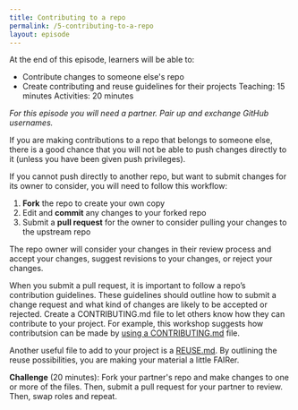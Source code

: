 ```yaml
---
title: Contributing to a repo
permalink: /5-contributing-to-a-repo
layout: episode
---
```


At the end of this episode, learners will be able to:
* Contribute changes to someone else's repo
* Create contributing and reuse guidelines for their projects
Teaching: 15 minutes
Activities: 20 minutes

*For this episode you will need a partner. Pair up and exchange GitHub usernames.*

If you are making contributions to a repo that belongs to someone else, there is a good chance that you will not be able to push changes directly to it (unless you have been given push privileges).

If you cannot push directly to another repo, but want to submit changes for its owner to consider, you will need to follow this workflow:

1. **Fork** the repo to create your own copy
1. Edit and **commit** any changes to your forked repo
1. Submit a **pull request** for the owner to consider pulling your changes to the upstream repo

The repo owner will consider your changes in their review process and accept your changes, suggest revisions to your changes, or reject your changes.

When you submit a pull request, it is important to follow a repo’s contribution guidelines. These guidelines should outline how to submit a change request and what kind of changes are likely to be accepted or rejected. Create a CONTRIBUTING.md file to let others know how they can contribute to your project. For example, this workshop suggests how contributsion can be made by [using a CONTRIBUTING.md](https://github.com/au-research/github-training/blob/main/CONTRIBUTING.md) file.

Another useful file to add to your project is a [REUSE.md](https://au-research.github.io/ARDC-23-things/researchdata/reuse). By outlining the reuse possibilities, you are making your material a little FAIRer.

**Challenge** (20 minutes): Fork your partner's repo and make changes to one or more of the files. Then, submit a pull request for your partner to review. Then, swap roles and repeat.